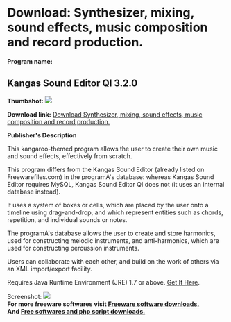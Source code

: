 # Download: Synthesizer, mixing, sound effects, music composition and record production.

**Program name:**

## Kangas Sound Editor QI 3.2.0

  
**Thumbshot:** ![](http://www.freewarefiles.com/screenshot/kangasqi_md.jpg)   
  
**Download link:** [Download Synthesizer, mixing, sound effects, music composition and record production.](http://freesoftwares.boysofts.com/Kangas-Sound-Editor-QI_program_43975.html)  
  


**Publisher's Description**  
  


This kangaroo-themed program allows the user to create their own music and sound effects, effectively from scratch. 

This program differs from the Kangas Sound Editor (already listed on Freewarefiles.com) in the programA's database: whereas Kangas Sound Editor requires MySQL, Kangas Sound Editor QI does not (it uses an internal database instead).

It uses a system of boxes or cells, which are placed by the user onto a timeline using drag-and-drop, and which represent entities such as chords, repetition, and individual sounds or notes.

The programA's database allows the user to create and store harmonics, used for constructing melodic instruments, and anti-harmonics, which are used for constructing percussion instruments.

Users can collaborate with each other, and build on the work of others via an XML import/export facility.

Requires Java Runtime Environment (JRE) 1.7 or above. [Get It Here](http://www.java.com).

  
  
Screenshot: ![](http://www.freewarefiles.com/screenshot/kangasqi.jpg)   
**For more freeware softwares visit [Freeware software downloads.](http://freesoftwares.boysofts.com/)**   
**And [Free softwares and php script downloads.](http://www.boysofts.com/)**
